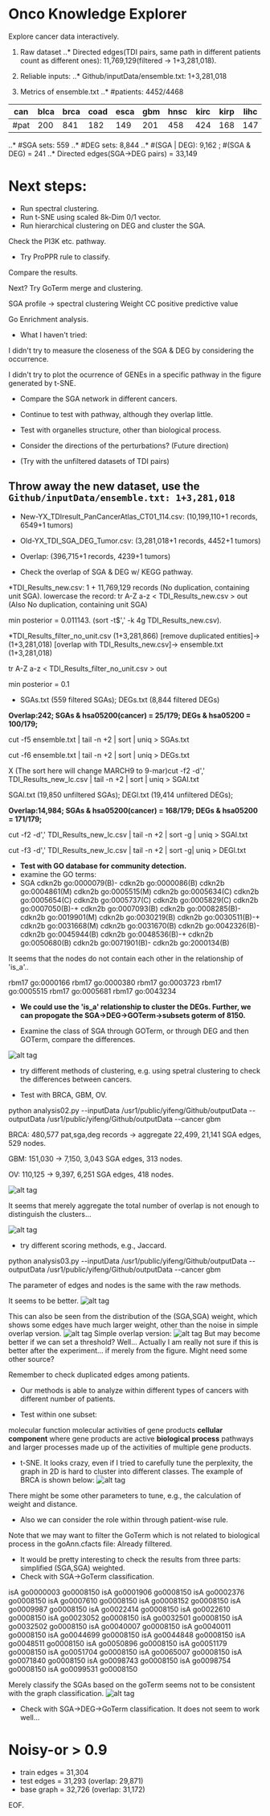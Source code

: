 # Onco Knowledge Explorer
Explore cancer data interactively.

1. Raw dataset
..* Directed edges(TDI pairs, same path in different patients count as different ones): 11,769,129(filtered -> 1+3,281,018).

2. Reliable inputs:
..* Github/inputData/ensemble.txt: 1+3,281,018

3. Metrics of ensemble.txt
..* #patients: 4452/4468

|can| blca | brca | coad | esca | gbm | hnsc | kirc | kirp | lihc | luad | lusc | ov | prad | read | stad | ucec |
|---|---|---|---|---|---|---|---|---|---|---|---|---|---|---|---|---|
|#pat|  200|  841| 182 |  149 |  201 |  458 |  424 |  168 |  147 |  383 |  136 |  319 |  398 |  77|  176|  193|

..* #SGA sets: 559
..* #DEG sets: 8,844
..* #(SGA | DEG): 9,162 ; #(SGA & DEG) = 241
..* Directed edges(SGA->DEG pairs) = 33,149

# Next steps:
* Run spectral clustering.
* Run t-SNE using scaled 8k-Dim 0/1 vector.
* Run hierarchical clustering on DEG and cluster the SGA.

Check the PI3K etc. pathway.

* Try ProPPR rule to classify.

Compare the results.

Next? Try GoTerm merge and clustering.

SGA profile -> spectral clustering
Weight
CC
positive predictive value

Go Enrichment analysis.


* What I haven't tried:

I didn't try to measure the closeness of the SGA & DEG by considering the occurrence.

I didn't try to plot the ocurrence of GENEs in a specific pathway in the figure generated by t-SNE.

* Compare the SGA network in different cancers.

* Continue to test with pathway, although they overlap little.


* Test with organelles structure, other than biological process.
* Consider the directions of the perturbations? (Future direction)
* (Try with the unfiltered datasets of TDI pairs)



## Throw away the new dataset, use the `Github/inputData/ensemble.txt: 1+3,281,018`
* New-YX_TDIresult_PanCancerAtlas_CT01_114.csv: (10,199,110+1 records, 6549+1 tumors)
* Old-YX_TDI_SGA_DEG_Tumor.csv: (3,281,018+1 records, 4452+1 tumors)
* Overlap: (396,715+1 records, 4239+1 tumors)

* Check the overlap of SGA & DEG w/ KEGG pathway.

*TDI_Results_new.csv: 1 + 11,769,129 records (No duplication, containing unit SGA).
lowercase the record: tr A-Z a-z < TDI_Results_new.csv > out (Also No duplication, containing unit SGA)

min posterior = 0.011143. (sort -t$',' -k 4g TDI_Results_new.csv).

*TDI_Results_filter_no_unit.csv (1+3,281,866) [remove duplicated entities]->  (1+3,281,018) [overlap with TDI_Results_new.csv]-> ensemble.txt (1+3,281,018)

tr A-Z a-z < TDI_Results_filter_no_unit.csv > out

min posterior = 0.1

* SGAs.txt (559 filtered SGAs); DEGs.txt (8,844 filtered DEGs)

__Overlap:242; SGAs & hsa05200(cancer) = 25/179; DEGs & hsa05200 = 100/179;__

cut -f5 ensemble.txt | tail -n +2 | sort | uniq > SGAs.txt

cut -f6 ensemble.txt | tail -n +2 | sort | uniq > DEGs.txt


X (The sort here will change MARCH9 to 9-mar)cut -f2 -d',' TDI_Results_new_lc.csv | tail -n +2 | sort | uniq > SGAl.txt

SGAl.txt (19,850 unfiltered SGAs); DEGl.txt (19,414 unfiltered DEGs);

__Overlap:14,984; SGAs & hsa05200(cancer) = 168/179; DEGs & hsa05200 = 171/179;__

cut -f2 -d',' TDI_Results_new_lc.csv | tail -n +2 | sort -g | uniq > SGAl.txt

cut -f3 -d',' TDI_Results_new_lc.csv | tail -n +2 | sort -g| uniq > DEGl.txt


* __Test with GO database for community detection.__
* examine the GO terms:
* SGA
cdkn2b  go:0000079(B)-
cdkn2b  go:0000086(B)
cdkn2b  go:0004861(M)
cdkn2b  go:0005515(M)
cdkn2b  go:0005634(C)
cdkn2b  go:0005654(C)
cdkn2b  go:0005737(C)
cdkn2b  go:0005829(C)
cdkn2b  go:0007050(B)-+
cdkn2b  go:0007093(B)
cdkn2b  go:0008285(B)-
cdkn2b  go:0019901(M)
cdkn2b  go:0030219(B)
cdkn2b  go:0030511(B)-+
cdkn2b  go:0031668(M)
cdkn2b  go:0031670(B)
cdkn2b  go:0042326(B)-
cdkn2b  go:0045944(B)
cdkn2b  go:0048536(B)-+
cdkn2b  go:0050680(B)
cdkn2b  go:0071901(B)-
cdkn2b  go:2000134(B)

 It seems that the nodes do not contain each other in the relationship of 'is_a'..

rbm17   go:0000166
rbm17   go:0000380
rbm17   go:0003723
rbm17   go:0005515
rbm17   go:0005681
rbm17   go:0043234

* __We could use the 'is_a' relationship to cluster the DEGs. Further, we can propogate the SGA->DEG->GOTerm->subsets goterm of 8150.__

* Examine the class of SGA through GOTerm, or through DEG and then GOTerm, compare the differences.

![alt tag](https://github.com/yifengtao/OncoExplorer/blob/master/figure/fig8_rbm17.jpg)


* try different methods of clustering, e.g. using spetral clustering to check the differences between cancers.

* Test with BRCA, GBM, OV.

python analysis02.py --inputData /usr1/public/yifeng/Github/outputData --outputData /usr1/public/yifeng/Github/outputData --cancer gbm


BRCA: 480,577 pat,sga,deg records -> aggregate 22,499, 21,141 SGA edges, 529 nodes.

GBM: 151,030 -> 7,150, 3,043 SGA edges, 313 nodes.

OV: 110,125 -> 9,397, 6,251 SGA edges, 418 nodes.

![alt tag](https://github.com/yifengtao/OncoExplorer/blob/master/figure/fig1_hist_weight.jpg)

It seems that merely aggregate the total number of overlap is not enough to distinguish the clusters...

![alt tag](https://github.com/yifengtao/OncoExplorer/blob/master/figure/fig2_ov_cluster1.jpg)

* try different scoring methods, e.g., Jaccard.

python analysis03.py --inputData /usr1/public/yifeng/Github/outputData --outputData /usr1/public/yifeng/Github/outputData --cancer gbm

The parameter of edges and nodes is the same with the raw methods.

It seems to be better.
![alt tag](https://github.com/yifengtao/OncoExplorer/blob/master/figure/fig3_ov_cluster2.jpg)

This can also be seen from the distribution of the (SGA,SGA) weight, which shows some edges have much larger weight, other than the noise in simple overlap version.
![alt tag](https://github.com/yifengtao/OncoExplorer/blob/master/figure/fig6_hist_SGAweight_jaccard.jpg)
Simple overlap version:
![alt tag](https://github.com/yifengtao/OncoExplorer/blob/master/figure/fig7_hist_SGAweight_simple.jpg)
But may become better if we can set a threshold?
Well... Actually I am really not sure if this is better after the experiment... if merely from the figure. Might need some other source?

Remember to check duplicated edges among patients.


* Our methods is able to analyze within different types of cancers with different number of patients.

* Test within one subset:

molecular function
molecular activities of gene products
__cellular component__
where gene products are active
__biological process__
pathways and larger processes made up of the activities of multiple gene products.

* t-SNE.
It looks crazy, even if I tried to carefully tune the perplexity, the graph in 2D is hard to cluster into different classes. The example of BRCA is shown below:
![alt tag](https://github.com/yifengtao/OncoExplorer/blob/master/figure/fig9_tsne_brca.jpg)

There might be some other parameters to tune, e.g., the calculation of weight and distance.







* Also we can consider the role within through patient-wise rule.


Note that we may want to filter the GoTerm which is not related to biological process in the goAnn.cfacts file: Already filltered.





* It would be pretty interesting to check the results from three parts: simplified (SGA,SGA) weighted.
* Check with SGA->GoTerm classification.

isA     go0000003       go0008150
isA     go0001906       go0008150
isA     go0002376       go0008150
isA     go0007610       go0008150
isA     go0008152       go0008150
isA     go0009987       go0008150
isA     go0022414       go0008150
isA     go0022610       go0008150
isA     go0023052       go0008150
isA     go0032501       go0008150
isA     go0032502       go0008150
isA     go0040007       go0008150
isA     go0040011       go0008150
isA     go0044699       go0008150
isA     go0044848       go0008150
isA     go0048511       go0008150
isA     go0050896       go0008150
isA     go0051179       go0008150
isA     go0051704       go0008150
isA     go0065007       go0008150
isA     go0071840       go0008150
isA     go0098743       go0008150
isA     go0098754       go0008150
isA     go0099531       go0008150

Merely classify the SGAs based on the goTerm seems not to be consistent with the graph classification.
![alt tag](https://github.com/yifengtao/OncoExplorer/blob/master/figure/fig10_tsne_ov.jpg)

* Check with SGA->DEG->GoTerm classification.
It does not seem to work well...

# Noisy-or > 0.9
* train edges = 31,304
* test edges = 31,293 (overlap: 29,871)
* base graph = 32,726 (overlap: 31,172)

EOF.
